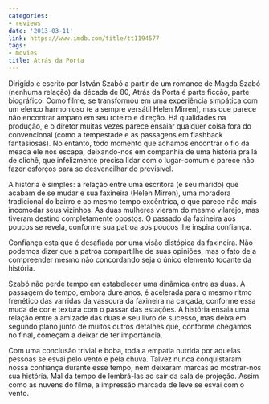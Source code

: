 ```yaml
---
categories:
- reviews
date: '2013-03-11'
link: https://www.imdb.com/title/tt1194577
tags:
- movies
title: Atrás da Porta
---
```


Dirigido e escrito por István Szabó a partir de um romance de Magda Szabó (nenhuma relação) da década de 80, Atrás da Porta é parte ficção, parte biográfico. Como filme, se transformou em uma experiência simpática com um elenco harmonioso (e a sempre versátil Helen Mirren), mas que parece não encontrar amparo em seu roteiro e direção. Há qualidades na produção, e o diretor muitas vezes parece ensaiar qualquer coisa fora do convencional (como a tempestade e as passagens em flashback fantasiosas). No entanto, todo momento que achamos encontrar o fio da meada ele nos escapa, deixando-nos em companhia de uma história pra lá de clichê, que infelizmente precisa lidar com o lugar-comum e parece não fazer esforços para se desvencilhar do previsível.

A história é simples: a relação entre uma escritora (e seu marido) que acabam de se mudar e sua faxineira (Helen Mirren), uma moradora tradicional do bairro e ao mesmo tempo excêntrica, o que parece não mais incomodar seus vizinhos. As duas mulheres vieram do mesmo vilarejo, mas tiveram destino completamente opostos. O passado da faxineira aos poucos se revela, conforme sua patroa aos poucos lhe inspira confiança.

Confiança esta que é desafiada por uma visão distópica da faxineira. Não podemos dizer que a patroa compartilhe de suas opiniões, mas o fato de a compreender mesmo não concordando seja o único elemento tocante da história.

Szabó não perde tempo em estabelecer uma dinâmica entre as duas. A passagem do tempo, embora dure anos, é acelerada para o mesmo ritmo frenético das varridas da vassoura da faxineira na calçada, conforme essa muda de cor e textura com o passar das estações. A história ensaia uma relação entre a amizade das duas e seu livro de sucesso, mas deixa em segundo plano junto de muitos outros detalhes que, conforme chegamos no final, começam a deixar de ter importância.

Com uma conclusão trivial e boba, toda a empatia nutrida por aquelas pessoas se esvai pelo vento e pela chuva. Talvez nunca conquistaram nossa confiança durante esse tempo, nem deixaram marcas ao mostrar-nos sua história. Mal dá tempo de lembrá-las ao sair da sala de projeção. Assim como as nuvens do filme, a impressão marcada de leve se esvai com o vento.